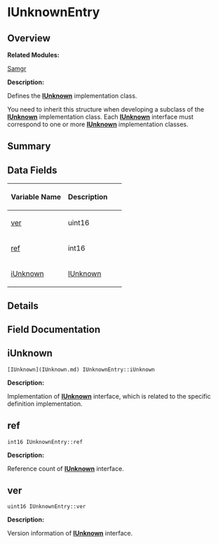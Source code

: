 # IUnknownEntry<a name="ZH-CN_TOPIC_0000001055515028"></a>

## **Overview**<a name="section314966837191900"></a>

**Related Modules:**

[Samgr](Samgr.md)

**Description:**

Defines the  **[IUnknown](IUnknown.md)**  implementation class. 

You need to inherit this structure when developing a subclass of the  **[IUnknown](IUnknown.md)**  implementation class. Each  **[IUnknown](IUnknown.md)**  interface must correspond to one or more  **[IUnknown](IUnknown.md)**  implementation classes. 

## **Summary**<a name="section559713923191900"></a>

## Data Fields<a name="pub-attribs"></a>

<a name="table905727140191900"></a>
<table><thead align="left"><tr id="row828602909191900"><th class="cellrowborder" valign="top" width="50%" id="mcps1.1.3.1.1"><p id="p1902887869191900"><a name="p1902887869191900"></a><a name="p1902887869191900"></a>Variable Name</p>
</th>
<th class="cellrowborder" valign="top" width="50%" id="mcps1.1.3.1.2"><p id="p971681458191900"><a name="p971681458191900"></a><a name="p971681458191900"></a>Description</p>
</th>
</tr>
</thead>
<tbody><tr id="row1967679010191900"><td class="cellrowborder" valign="top" width="50%" headers="mcps1.1.3.1.1 "><p id="p279045397191900"><a name="p279045397191900"></a><a name="p279045397191900"></a><a href="IUnknownEntry.md#a5d0fd097aeef2c3a9766a47cf148d8b9">ver</a></p>
</td>
<td class="cellrowborder" valign="top" width="50%" headers="mcps1.1.3.1.2 "><p id="p1191850188191900"><a name="p1191850188191900"></a><a name="p1191850188191900"></a>uint16&nbsp;</p>
</td>
</tr>
<tr id="row156820516191900"><td class="cellrowborder" valign="top" width="50%" headers="mcps1.1.3.1.1 "><p id="p538806403191900"><a name="p538806403191900"></a><a name="p538806403191900"></a><a href="IUnknownEntry.md#afdf52f5e2c624790ab558ffb0c8aa9a9">ref</a></p>
</td>
<td class="cellrowborder" valign="top" width="50%" headers="mcps1.1.3.1.2 "><p id="p472559174191900"><a name="p472559174191900"></a><a name="p472559174191900"></a>int16&nbsp;</p>
</td>
</tr>
<tr id="row1863572732191900"><td class="cellrowborder" valign="top" width="50%" headers="mcps1.1.3.1.1 "><p id="p234661748191900"><a name="p234661748191900"></a><a name="p234661748191900"></a><a href="IUnknownEntry.md#adb0c9a5863f934471bb2edf853690bb9">iUnknown</a></p>
</td>
<td class="cellrowborder" valign="top" width="50%" headers="mcps1.1.3.1.2 "><p id="p684288046191900"><a name="p684288046191900"></a><a name="p684288046191900"></a><a href="IUnknown.md">IUnknown</a>&nbsp;</p>
</td>
</tr>
</tbody>
</table>

## **Details**<a name="section1639010056191900"></a>

## **Field Documentation**<a name="section268299301191900"></a>

## iUnknown<a name="adb0c9a5863f934471bb2edf853690bb9"></a>

```
[IUnknown](IUnknown.md) IUnknownEntry::iUnknown
```

 **Description:**

Implementation of  **[IUnknown](IUnknown.md)**  interface, which is related to the specific definition implementation. 

## ref<a name="afdf52f5e2c624790ab558ffb0c8aa9a9"></a>

```
int16 IUnknownEntry::ref
```

 **Description:**

Reference count of  **[IUnknown](IUnknown.md)**  interface. 

## ver<a name="a5d0fd097aeef2c3a9766a47cf148d8b9"></a>

```
uint16 IUnknownEntry::ver
```

 **Description:**

Version information of  **[IUnknown](IUnknown.md)**  interface. 

